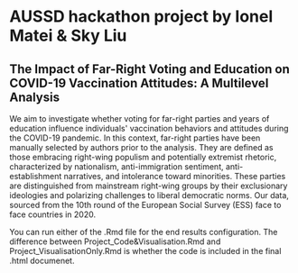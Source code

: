# AUSSD hackathon project by Ionel Matei & Sky Liu
## The Impact of Far-Right Voting and Education on COVID-19 Vaccination Attitudes: A Multilevel Analysis
We aim to investigate whether voting for far-right parties and years of education influence individuals' vaccination behaviors and attitudes during the COVID-19 pandemic. In this context, far-right parties have been manually selected by authors prior to the analysis. They are defined as those embracing right-wing populism and potentially extremist rhetoric, characterized by nationalism, anti-immigration sentiment, anti-establishment narratives, and intolerance toward minorities. These parties are distinguished from mainstream right-wing groups by their exclusionary ideologies and polarizing challenges to liberal democratic norms. Our data, sourced from the 10th round of the European Social Survey (ESS) face to face countries in 2020.

You can run either of the .Rmd file for the end results configuration. The difference between Project_Code&Visualisation.Rmd and Project_VisualisationOnly.Rmd is whether the code is included in the final .html documenet. 
